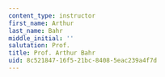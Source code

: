 ```yaml
---
content_type: instructor
first_name: Arthur
last_name: Bahr
middle_initial: ''
salutation: Prof.
title: Prof. Arthur Bahr
uid: 8c521847-16f5-21bc-8408-5eac239a4f7d
---
```

